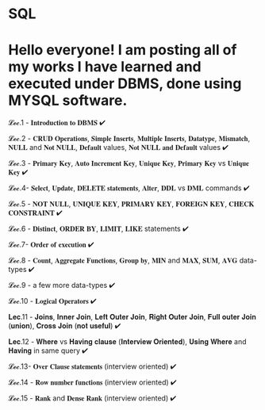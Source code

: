 # SQL
# Hello everyone! I am posting all of my works I have learned and executed under DBMS, done using MYSQL software.

𝓛𝓮𝓬.1 - 𝐈𝐧𝐭𝐫𝐨𝐝𝐮𝐜𝐭𝐢𝐨𝐧 𝐭𝐨 𝐃𝐁𝐌𝐒 ✔ 

𝓛𝓮𝓬.2  - 𝐂𝐑𝐔𝐃 𝐎𝐩𝐞𝐫𝐚𝐭𝐢𝐨𝐧𝐬, 𝐒𝐢𝐦𝐩𝐥𝐞 𝐈𝐧𝐬𝐞𝐫𝐭𝐬, 𝐌𝐮𝐥𝐭𝐢𝐩𝐥𝐞 𝐈𝐧𝐬𝐞𝐫𝐭𝐬, 𝐃𝐚𝐭𝐚𝐭𝐲𝐩𝐞, 𝐌𝐢𝐬𝐦𝐚𝐭𝐜𝐡, 𝐍𝐔𝐋𝐋 and 𝐍𝐨𝐭 𝐍𝐔𝐋𝐋, 𝐃𝐞𝐟𝐚𝐮𝐥𝐭 values, 𝐍𝐨𝐭 𝐍𝐔𝐋𝐋 𝐚𝐧𝐝 𝐃𝐞𝐟𝐚𝐮𝐥𝐭 values ✔

𝓛𝓮𝓬.3  - 𝐏𝐫𝐢𝐦𝐚𝐫𝐲 𝐊𝐞𝐲, 𝐀𝐮𝐭𝐨 𝐈𝐧𝐜𝐫𝐞𝐦𝐞𝐧𝐭 𝐊𝐞𝐲, 𝐔𝐧𝐢𝐪𝐮𝐞 𝐊𝐞𝐲, 𝐏𝐫𝐢𝐦𝐚𝐫𝐲 𝐊𝐞𝐲 vs 𝐔𝐧𝐢𝐪𝐮𝐞 𝐊𝐞𝐲 ✔ 

𝓛𝓮𝓬.4- 𝐒𝐞𝐥𝐞𝐜𝐭, 𝐔𝐩𝐝𝐚𝐭𝐞, 𝐃𝐄𝐋𝐄𝐓𝐄 𝐬𝐭𝐚𝐭𝐞𝐦𝐞𝐧𝐭𝐬, 𝐀𝐥𝐭𝐞𝐫, 𝐃𝐃𝐋 vs 𝐃𝐌𝐋 commands ✔

𝓛𝓮𝓬.5 - 𝐍𝐎𝐓 𝐍𝐔𝐋𝐋, 𝐔𝐍𝐈𝐐𝐔𝐄 𝐊𝐄𝐘, 𝐏𝐑𝐈𝐌𝐀𝐑𝐘 𝐊𝐄𝐘, 𝐅𝐎𝐑𝐄𝐈𝐆𝐍 𝐊𝐄𝐘, 𝐂𝐇𝐄𝐂𝐊 𝐂𝐎𝐍𝐒𝐓𝐑𝐀𝐈𝐍𝐓 ✔

𝓛𝓮𝓬.6 - 𝐃𝐢𝐬𝐭𝐢𝐧𝐜𝐭, 𝐎𝐑𝐃𝐄𝐑 𝐁𝐘, 𝐋𝐈𝐌𝐈𝐓, 𝐋𝐈𝐊𝐄 statements ✔

𝓛𝓮𝓬.7- 𝐎𝐫𝐝𝐞𝐫 𝐨𝐟 𝐞𝐱𝐞𝐜𝐮𝐭𝐢𝐨𝐧 ✔

𝓛𝓮𝓬.8 - 𝐂𝐨𝐮𝐧𝐭, 𝐀𝐠𝐠𝐫𝐞𝐠𝐚𝐭𝐞 𝐅𝐮𝐧𝐜𝐭𝐢𝐨𝐧𝐬, 𝐆𝐫𝐨𝐮𝐩 𝐛𝐲, 𝐌𝐈𝐍 and 𝐌𝐀𝐗, 𝐒𝐔𝐌, 𝐀𝐕𝐆 data-types ✔

𝓛𝓮𝓬.9 - a few more data-types ✔

𝓛𝓮𝓬.10 - 𝐋𝐨𝐠𝐢𝐜𝐚𝐥 𝐎𝐩𝐞𝐫𝐚𝐭𝐨𝐫𝐬 ✔ 

𝐋𝐞𝐜.11 - 𝐉𝐨𝐢𝐧𝐬, 𝐈𝐧𝐧𝐞𝐫 𝐉𝐨𝐢𝐧, 𝐋𝐞𝐟𝐭 𝐎𝐮𝐭𝐞𝐫 𝐉𝐨𝐢𝐧, 𝐑𝐢𝐠𝐡𝐭 𝐎𝐮𝐭𝐞𝐫 𝐉𝐨𝐢𝐧, 𝐅𝐮𝐥𝐥 𝐨𝐮𝐭𝐞𝐫 𝐉𝐨𝐢𝐧 (𝐮𝐧𝐢𝐨𝐧), 𝐂𝐫𝐨𝐬𝐬 𝐉𝐨𝐢𝐧 (𝐧𝐨𝐭 𝐮𝐬𝐞𝐟𝐮𝐥) ✔

𝐋𝐞𝐜.12 - 𝐖𝐡𝐞𝐫𝐞 vs 𝐇𝐚𝐯𝐢𝐧𝐠 𝐜𝐥𝐚𝐮𝐬𝐞 (𝐈𝐧𝐭𝐞𝐫𝐯𝐢𝐞𝐰 𝐎𝐫𝐢𝐞𝐧𝐭𝐞𝐝), 𝐔𝐬𝐢𝐧𝐠 𝐖𝐡𝐞𝐫𝐞 and 𝐇𝐚𝐯𝐢𝐧𝐠 in same query ✔

𝓛𝓮𝓬.13- 𝐎𝐯𝐞𝐫 𝐂𝐥𝐚𝐮𝐬𝐞 𝐬𝐭𝐚𝐭𝐞𝐦𝐞𝐧𝐭𝐬 (interview oriented) ✔

𝓛𝓮𝓬.14 - 𝐑𝐨𝐰 𝐧𝐮𝐦𝐛𝐞𝐫 𝐟𝐮𝐧𝐜𝐭𝐢𝐨𝐧𝐬 (interview oriented) ✔

𝓛𝓮𝓬.15 - 𝐑𝐚𝐧𝐤 and 𝐃𝐞𝐧𝐬𝐞 𝐑𝐚𝐧𝐤 (interview oriented) ✔


